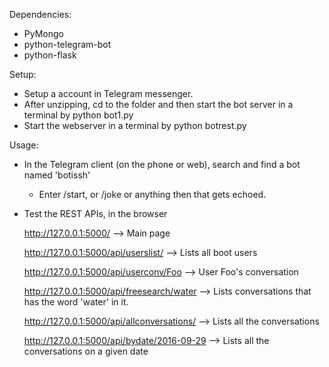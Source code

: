Dependencies:
- PyMongo
- python-telegram-bot
- python-flask

Setup:
- Setup a account in Telegram messenger.
- After unzipping, cd to the folder and then start the bot server in a terminal by
    python bot1.py
- Start the webserver in a terminal by
    python botrest.py

Usage:
- In the Telegram client (on the phone or web), search and find a bot named 'botissh'
    - Enter /start, or /joke or anything then that gets echoed.
- Test the REST APIs, in the browser

    http://127.0.0.1:5000/ --> Main page

    http://127.0.0.1:5000/api/userslist/  --> Lists all boot users

    http://127.0.0.1:5000/api/userconv/Foo --> User Foo's conversation

    http://127.0.0.1:5000/api/freesearch/water --> Lists conversations that has the word 'water' in it.

    http://127.0.0.1:5000/api/allconversations/ --> Lists all the conversations

    http://127.0.0.1:5000/api/bydate/2016-09-29 --> Lists all the conversations on a given date

